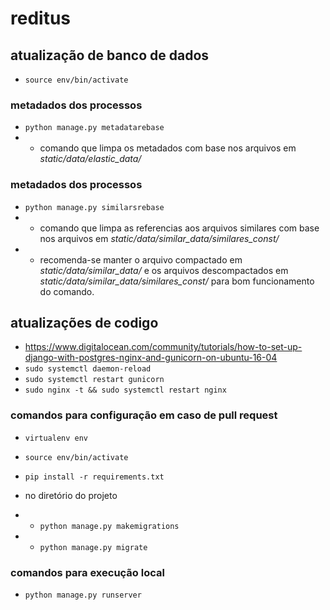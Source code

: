 # reditus

## atualização de banco de dados
 - `source env/bin/activate`
 ### metadados dos processos
   - `python manage.py metadatarebase`
   - - comando que limpa os metadados com base nos arquivos em *static/data/elastic_data/*
 ### metadados dos processos
   - `python manage.py similarsrebase`
   - - comando que limpa as referencias aos arquivos similares com base nos arquivos em *static/data/similar_data/similares_const/*
   - - recomenda-se manter o arquivo compactado em *static/data/similar_data/* e os arquivos descompactados em *static/data/similar_data/similares_const/* para bom funcionamento do comando.

## atualizações de codigo
 - https://www.digitalocean.com/community/tutorials/how-to-set-up-django-with-postgres-nginx-and-gunicorn-on-ubuntu-16-04
 - `sudo systemctl daemon-reload`
 - `sudo systemctl restart gunicorn`
 - `sudo nginx -t && sudo systemctl restart nginx`

### comandos para configuração em caso de pull request
 - `virtualenv env`
 - `source env/bin/activate`
 - `pip install -r requirements.txt`

 - no diretório do projeto
 - - `python manage.py makemigrations`
 - - `python manage.py migrate`

### comandos para execução local
 - `python manage.py runserver`
